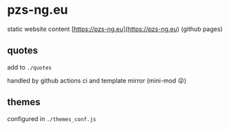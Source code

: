 # pzs-ng.eu

static website content [https://pzs-ng.eu](https://pzs-ng.eu) (github pages)

## quotes

add to `./quotes`

handled by github actions ci and template mirror (mini-mod :stuck_out_tongue_winking_eye:)

## themes

configured in `./themes_conf.js`
